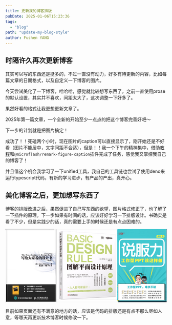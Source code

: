```yaml
---
title: 更新我的博客排版
pubDate: 2025-01-06T15:23:36
tags:
  - "blog"
path: "update-my-blog-style"
author: Fushen YANG
---
```


## 时隔许久再次更新博客

其实可以写的东西还是挺多的，不过一直没有动力，好多有待更新的内容，比如每篇文章的日期格式，以及自定义一下博客的图片。

今天尝试美化了一下博客，哈哈哈，感觉就比较想写东西了，之前一直使用prose的默认设置，其实并不喜欢，间距太大了，这次调整一下好多了。

果然好看的格式让我更想更新文章了。

2025年第一篇文章，一个全新的开始至少一点点的把这个博客完善好吧～

下一步的计划就是把图片搞定！

成功了！！死磕两个小时，现在图片的caption可以直接显示了，刚开始还是不好看（图片不能居中，文字间距不合适），但是！！我一个下午的精神集中，借助[教程](https://blog.asyncx.top/zh/blog/2024-03-27/)和`@microflash/remark-figure-caption`插件完成了任务，感觉我又掌控我自己的博客了！

并且借这个机会我学习了一下unified工具，我自己的工具链也尝试了使用deno来运行typescript代码，有新的学习进步，有产品的产出，真开心。

## 美化博客之后，更加想写东西了

博客的排版改进之后，果然促进了自己写东西的欲望，图片格式修正了，也了解了一下插件的原理。下一步如果有时间的话，应该好好学习一下排版设计。书确实是看了不少，但是实践少的话，真的需要上手的时候还是有点点困难的。

![设计类的书确实是看了一些，不过还是缺少实践呢……](13/design-books.png)

目前如果页面还有不满意的地方的话，应该是代码的排版还是有点不那么尽如人意，等哪天再更新技术博客时候修改一下。

